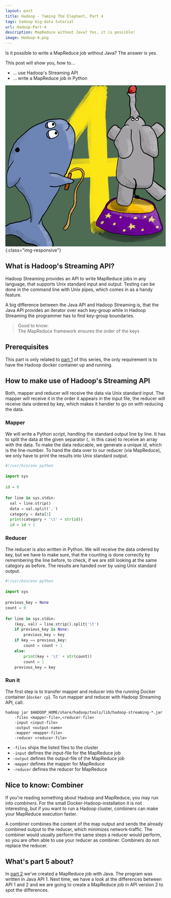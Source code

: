 ```yaml
---
layout: post
title: Hadoop - Taming The Elephant, Part 4
tags: hadoop big-data tutorial
url: Hadoop-Part-4
description: MapReduce without Java? Yes, it is possible!
image: Hadoop-4.png
---
```


Is it possible to write a MapReduce job without Java? The answer is yes.

This post will show you, how to...

* ... use Hadoop's Streaming API
* ... write a MapReduce job in Python

![Hadoop 4 cover picture](../images/Hadoop-4.png){:class="img-responsive"}

## What is Hadoop's Streaming API?

Hadoop Streaming provides an API to write MapReduce jobs in any language, that supports Unix standard input and output. Testing can be done in the command line with Unix pipes, which comes in as a handy feature.

A big difference between the Java API and Hadoop Streaming is, that the Java API provides an iterator over each key-group while in Hadoop Streaming the programmer has to find key-group boundaries.

> Good to know:  
> The MapReduce framework ensures the order of the keys

## Prerequisites

This part is only related to [part 1](../Hadoop-Part-1) of this series, the only requirement is to have the Hadoop docker container up and running.

## How to make use of Hadoop's Streaming API

Both, mapper and reducer will receive the data via Unix standard input. The mapper will receive it in the order it appears in the input file, the reducer will receive data ordered by key, which makes it handier to go on with reducing the data.

### Mapper

We will write a Python script, handling the standard output line by line. It has to split the data at the given separator (`,` in this case) to receive an array with the data. To make the data reducable, we generate a unique id, which is the line-number. To hand the data over to our reducer (via MapReduce), we only have to print the results into Unix standard output.

```python
#!/usr/bin/env python

import sys

id = 0

for line in sys.stdin:
  val = line.strip()
  data = val.split(',')
  category = data[1]
  print(category + '\t' + str(id))
  id = id + 1
```

### Reducer

The reducer is also written in Python. We will receive the data ordered by key, but we have to make sure, that the counting is done correctly by remembering the line before, to check, if we are still looking at the same category as before. The results are handed over by using Unix standard output.

```python
#!/usr/bin/env python

import sys

previous_key = None
count = 0

for line in sys.stdin:
    (key, val) = line.strip().split('\t')
    if previous_key is None:
        previous_key = key
    if key == previous_key:
        count = count + 1
    else:
        print(key + '\t' + str(count))
        count = 1
    previous_key = key
```

### Run it

The first step is to transfer mapper and reducer into the running Docker container (`docker cp`). To run mapper and reducer with Hadoop Streaming API, call:

```shell
hadoop jar $HADOOP_HOME/share/hadoop/tools/lib/hadoop-streaming-*.jar
	-files <mapper-file>,<reducer-file>
	-input <input-file>
	-output <output-name>
	-mapper <mapper-file>
	-reducer <reducer-file>
```

* `-files` ships the listed files to the cluster
* `-input` defines the input-file for the MapReduce job
* `-output` defines the output-file of the MapReduce job
* `-mapper` defines the mapper for MapReduce
* `-reducer` defines the reducer for MapReduce

## Nice to know: Combiner

If you're reading something about Hadoop and MapReduce, you may run into *combiners*. For the small Docker-Hadoop-installation it is not interesting, but if you want to run a Hadoop cluster, combiners can make your MapReduce execution faster.

A combiner combines the content of the map output and sends the already combined output to the reducer, which minimizes network-traffic. The combiner would usually perform the same steps a reducer would perform, so you are often able to use your reducer as combiner. Combiners do not replace the reducer.

## What's part 5 about?

In [part 2](../Hadoop-Part-2) we've created a MapReduce job with Java. The program was written in Java API 1. Next time, we have a look at the differences between API 1 and 2 and we are going to create a MapReduce job in API version 2 to spot the differences.